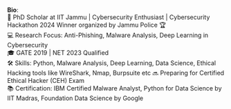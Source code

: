 **Bio**:  
🔐 PhD Scholar at IIT Jammu | Cybersecurity Enthusiast | Cybersecurity Hackathon 2024 Winner organized by Jammu Police 🏆  
💻 Research Focus: Anti-Phishing, Malware Analysis, Deep Learning in Cybersecurity  
🎓 GATE 2019 | NET 2023 Qualified  
🛠️ Skills: Python, Malware Analysis, Deep Learning, Data Science, Ethical Hacking tools like WireShark, Nmap, Burpsuite etc
🔜 Preparing for Certified Ethical Hacker (CEH) Exam  
📚 Certification: IBM Certified Malware Analyst, Python for Data Science by IIT Madras, Foundation Data Science by Google
